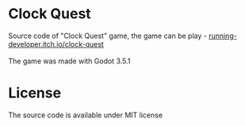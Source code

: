 # Clock Quest
Source code of "Clock Quest" game, the game can be play - <a href="https://running-developer.itch.io/clock-quest">running-developer.itch.io/clock-quest</a>
<br>
<br>
The game was made with Godot 3.5.1
# License
The source code is available under MIT license
